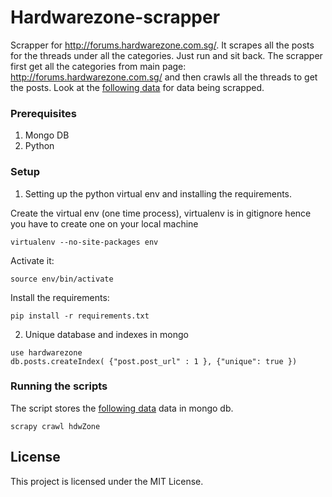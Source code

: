 # Hardwarezone-scrapper 
Scrapper for http://forums.hardwarezone.com.sg/. It scrapes all the posts for the threads under all the categories.
Just run and sit back. 
The scrapper first get all the categories from main page: http://forums.hardwarezone.com.sg/ and then crawls all the threads to get the posts.
Look at the [following data](./data_format.md) for data being scrapped.

### Prerequisites
1. Mongo DB
2. Python

### Setup
 1. Setting up the python virtual env and installing the requirements.

Create the virtual env (one time process), virtualenv is in gitignore hence you 
have to create one on your local machine
```
virtualenv --no-site-packages env
```
Activate it:
```
source env/bin/activate
```
Install the requirements:
```
pip install -r requirements.txt
```

 2. Unique database and indexes in mongo
 ```
 use hardwarezone
 db.posts.createIndex( {"post.post_url" : 1 }, {"unique": true })
 ``` 

### Running the scripts

 The script stores the [following data](./data_format.md) data in mongo db.
 ```
scrapy crawl hdwZone
 ```
 
## License
This project is licensed under the MIT License.
